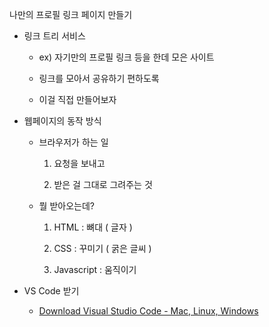나만의 프로필 링크 페이지 만들기

- 링크 트리 서비스
  
  - ex) 자기만의 프로필 링크 등을 한데 모은 사이트
    
  - 링크를 모아서 공유하기 편하도록
    
  - 이걸 직접 만들어보자
    
- 웹페이지의 동작 방식
  
  - 브라우저가 하는 일
    
    1. 요청을 보내고
      
    2. 받은 걸 그대로 그려주는 것
      
  - 뭘 받아오는데?
    
    1. HTML : 뼈대 ( 글자 )
      
    2. CSS : 꾸미기 ( 굵은 글씨 )
      
    3. Javascript : 움직이기
      
  
- VS Code 받기
  
  - [Download Visual Studio Code - Mac, Linux, Windows](https://code.visualstudio.com/Download)